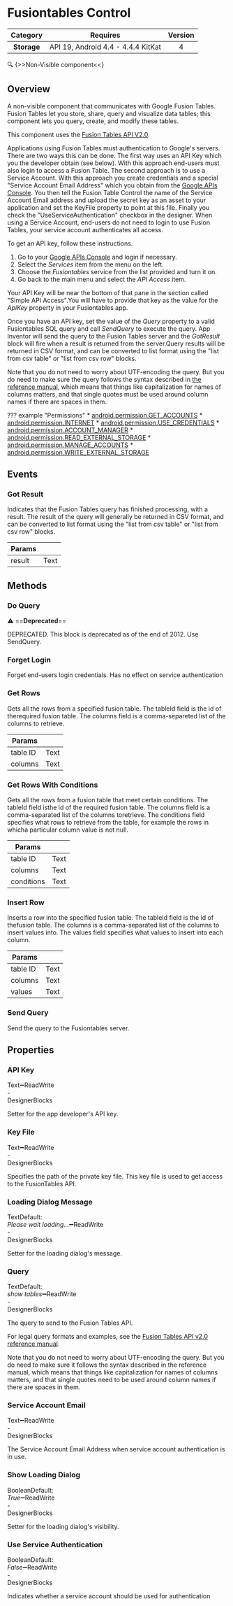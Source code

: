 # Fusiontables Control

| Category | Requires | Version |
|:--------:|:-------:|:--------:|
|**Storage**|<span class="chip chip-any">API 19, Android 4.4 - 4.4.4 KitKat</span>|<span class="chip chip-number">4</span>|

:mag: {>>Non-Visible component<<}

## Overview

A non-visible component that communicates with Google Fusion Tables. Fusion Tables let you store, share, query and visualize data tables; this component lets you query, create, and modify these tables.

 

This component uses the <a href="https://developers.google.com/fusiontables/docs/v2/getting_started" target="_blank">Fusion Tables API V2.0</a>. 

Applications using Fusion Tables must authentication to Google's servers. There are two ways this can be done. The first way uses an API Key which you the developer obtain (see below). With this approach end-users must also login to access a Fusion Table. The second approach is to use a Service Account. With this approach you create credentials and a special "Service Account Email Address" which you obtain from the <a href="https://code.google.com/apis/console/" target="_blank">Google APIs Console</a>. You then tell the Fusion Table Control the name of the Service Account Email address and upload the secret key as an asset to your application and set the KeyFile property to point at this file. Finally you check the "UseServiceAuthentication" checkbox in the designer. When using a Service Account, end-users do not need to login to use Fusion Tables, your service account authenticates all access.

 

To get an API key, follow these instructions.

 

1.   Go to your <a href="https://code.google.com/apis/console/" target="_blank">Google APIs Console</a> and login if necessary.
2.   Select the _Services_ item from the menu on the left.
3.   Choose the _Fusiontables_ service from the list provided and turn it on.
4.   Go back to the main menu and select the _API Access_ item. 

Your API Key will be near the bottom of that pane in the section called "Simple API Access".You will have to provide that key as the value for the _ApiKey_ property in your Fusiontables app.

Once you have an API key, set the value of the _Query_ property to a valid Fusiontables SQL query and call _SendQuery_ to execute the query. App Inventor will send the query to the Fusion Tables server and the _GotResult_ block will fire when a result is returned from the server.Query results will be returned in CSV format, and can be converted to list format using the "list from csv table" or "list from csv row" blocks.

Note that you do not need to worry about UTF-encoding the query. But you do need to make sure the query follows the syntax described in <a href="https://developers.google.com/fusiontables/docs/v2/getting_started" target="_blank">the reference manual</a>, which means that things like capitalization for names of columns matters, and that single quotes must be used around column names if there are spaces in them.

??? example "Permissions"
    * [android.permission.GET_ACCOUNTS](https://developer.android.com/reference/android/Manifest.permission.html#GET_ACCOUNTS)
    * [android.permission.INTERNET](https://developer.android.com/reference/android/Manifest.permission.html#INTERNET)
    * [android.permission.USE_CREDENTIALS](https://developer.android.com/reference/android/Manifest.permission.html#USE_CREDENTIALS)
    * [android.permission.ACCOUNT_MANAGER](https://developer.android.com/reference/android/Manifest.permission.html#ACCOUNT_MANAGER)
    * [android.permission.READ_EXTERNAL_STORAGE](https://developer.android.com/reference/android/Manifest.permission.html#READ_EXTERNAL_STORAGE)
    * [android.permission.MANAGE_ACCOUNTS](https://developer.android.com/reference/android/Manifest.permission.html#MANAGE_ACCOUNTS)
    * [android.permission.WRITE_EXTERNAL_STORAGE](https://developer.android.com/reference/android/Manifest.permission.html#WRITE_EXTERNAL_STORAGE)

## Events

### Got Result

Indicates that the Fusion Tables query has finished processing, with a result. The result of the query will generally be returned in CSV format, and can be converted to list format using the "list from csv table" or "list from csv row" blocks.

<div class="block" ai2-block="event" not-rendered="true" value="%7B%22componentName%22:%20%22Fusiontables%20Control%22,%20%22name%22:%20%22Got%20Result%22,%20%22param%22:%20%5B%22result%22%5D%7D"></div>

| Params | []() |
|--------|------|
|result|<span class="chip chip-text">Text</span>|

## Methods

### Do Query

:warning: ==**Deprecated**==

DEPRECATED. This block is deprecated as of the end of 2012. Use SendQuery.

<div class="block" ai2-block="method" not-rendered="true" value="%7B%22componentName%22:%20%22Fusiontables%20Control%22,%20%22name%22:%20%22Do%20Query%22,%20%22output%22:%20false,%20%22param%22:%20%5B%5D%7D"></div>

### Forget Login

Forget end-users login credentials. Has no effect on service authentication

<div class="block" ai2-block="method" not-rendered="true" value="%7B%22componentName%22:%20%22Fusiontables%20Control%22,%20%22name%22:%20%22Forget%20Login%22,%20%22output%22:%20false,%20%22param%22:%20%5B%5D%7D"></div>

### Get Rows

Gets all the rows from a specified fusion table. The tableId field is the id of therequired fusion table. The columns field is a comma-separeted list of the columns to retrieve.

<div class="block" ai2-block="method" not-rendered="true" value="%7B%22componentName%22:%20%22Fusiontables%20Control%22,%20%22name%22:%20%22Get%20Rows%22,%20%22output%22:%20false,%20%22param%22:%20%5B%22table%20ID%22,%20%22columns%22%5D%7D"></div>

| Params | []() |
|--------|------|
|table ID|<span class="chip chip-text">Text</span>|
|columns|<span class="chip chip-text">Text</span>|

### Get Rows With Conditions

Gets all the rows from a fusion table that meet certain conditions. The tableId field isthe id of the required fusion table. The columns field is a comma-separated list of the columns toretrieve. The conditions field specifies what rows to retrieve from the table, for example the rows in whicha particular column value is not null.

<div class="block" ai2-block="method" not-rendered="true" value="%7B%22componentName%22:%20%22Fusiontables%20Control%22,%20%22name%22:%20%22Get%20Rows%20With%20Conditions%22,%20%22output%22:%20false,%20%22param%22:%20%5B%22table%20ID%22,%20%22columns%22,%20%22conditions%22%5D%7D"></div>

| Params | []() |
|--------|------|
|table ID|<span class="chip chip-text">Text</span>|
|columns|<span class="chip chip-text">Text</span>|
|conditions|<span class="chip chip-text">Text</span>|

### Insert Row

Inserts a row into the specified fusion table. The tableId field is the id of thefusion table. The columns is a comma-separated list of the columns to insert values into. The values field specifies what values to insert into each column.

<div class="block" ai2-block="method" not-rendered="true" value="%7B%22componentName%22:%20%22Fusiontables%20Control%22,%20%22name%22:%20%22Insert%20Row%22,%20%22output%22:%20false,%20%22param%22:%20%5B%22table%20ID%22,%20%22columns%22,%20%22values%22%5D%7D"></div>

| Params | []() |
|--------|------|
|table ID|<span class="chip chip-text">Text</span>|
|columns|<span class="chip chip-text">Text</span>|
|values|<span class="chip chip-text">Text</span>|

### Send Query

Send the query to the Fusiontables server.

<div class="block" ai2-block="method" not-rendered="true" value="%7B%22componentName%22:%20%22Fusiontables%20Control%22,%20%22name%22:%20%22Send%20Query%22,%20%22output%22:%20false,%20%22param%22:%20%5B%5D%7D"></div>

## Properties

### API Key

<span style="user-select: none; white-space:pre-wrap;"><span class="chip chip-text">Text</span>:heavy_minus_sign:<span class="chip chip-rw">Read</span><span class="chip chip-rw">Write</span> - <span class="chip chip-bd">Designer</span><span class="chip chip-bd">Blocks</span></span>

Setter for the app developer's API key.

<div class="block" ai2-block="property" not-rendered="true" value="%7B%22componentName%22:%20%22Fusiontables%20Control%22,%20%22name%22:%20%22API%20Key%22,%20%22getter%22:%20true%7D"></div>
<div class="block" ai2-block="property" not-rendered="true" value="%7B%22componentName%22:%20%22Fusiontables%20Control%22,%20%22name%22:%20%22API%20Key%22,%20%22getter%22:%20false%7D"></div>

### Key File

<span style="user-select: none; white-space:pre-wrap;"><span class="chip chip-text">Text</span>:heavy_minus_sign:<span class="chip chip-rw">Read</span><span class="chip chip-rw">Write</span> - <span class="chip chip-bd">Designer</span><span class="chip chip-bd">Blocks</span></span>

Specifies the path of the private key file. This key file is used to get access to the FusionTables API.

<div class="block" ai2-block="property" not-rendered="true" value="%7B%22componentName%22:%20%22Fusiontables%20Control%22,%20%22name%22:%20%22Key%20File%22,%20%22getter%22:%20true%7D"></div>
<div class="block" ai2-block="property" not-rendered="true" value="%7B%22componentName%22:%20%22Fusiontables%20Control%22,%20%22name%22:%20%22Key%20File%22,%20%22getter%22:%20false%7D"></div>

### Loading Dialog Message

<span style="user-select: none; white-space:pre-wrap;"><span class="chip chip-text">Text</span><span class="chip chip-text">Default: <i>Please wait loading...</i></span>:heavy_minus_sign:<span class="chip chip-rw">Read</span><span class="chip chip-rw">Write</span> - <span class="chip chip-bd">Designer</span><span class="chip chip-bd">Blocks</span></span>

Setter for the loading dialog's message.

<div class="block" ai2-block="property" not-rendered="true" value="%7B%22componentName%22:%20%22Fusiontables%20Control%22,%20%22name%22:%20%22Loading%20Dialog%20Message%22,%20%22getter%22:%20true%7D"></div>
<div class="block" ai2-block="property" not-rendered="true" value="%7B%22componentName%22:%20%22Fusiontables%20Control%22,%20%22name%22:%20%22Loading%20Dialog%20Message%22,%20%22getter%22:%20false%7D"></div>

### Query

<span style="user-select: none; white-space:pre-wrap;"><span class="chip chip-text">Text</span><span class="chip chip-text">Default: <i>show tables</i></span>:heavy_minus_sign:<span class="chip chip-rw">Read</span><span class="chip chip-rw">Write</span> - <span class="chip chip-bd">Designer</span><span class="chip chip-bd">Blocks</span></span>

The query to send to the Fusion Tables API. 

For legal query formats and examples, see the <a href="https://developers.google.com/fusiontables/docs/v2/getting_started" target="_blank">Fusion Tables API v2.0 reference manual</a>.

 

Note that you do not need to worry about UTF-encoding the query. But you do need to make sure it follows the syntax described in the reference manual, which means that things like capitalization for names of columns matters, and that single quotes need to be used around column names if there are spaces in them.

<div class="block" ai2-block="property" not-rendered="true" value="%7B%22componentName%22:%20%22Fusiontables%20Control%22,%20%22name%22:%20%22Query%22,%20%22getter%22:%20true%7D"></div>
<div class="block" ai2-block="property" not-rendered="true" value="%7B%22componentName%22:%20%22Fusiontables%20Control%22,%20%22name%22:%20%22Query%22,%20%22getter%22:%20false%7D"></div>

### Service Account Email

<span style="user-select: none; white-space:pre-wrap;"><span class="chip chip-text">Text</span>:heavy_minus_sign:<span class="chip chip-rw">Read</span><span class="chip chip-rw">Write</span> - <span class="chip chip-bd">Designer</span><span class="chip chip-bd">Blocks</span></span>

The Service Account Email Address when service account authentication is in use.

<div class="block" ai2-block="property" not-rendered="true" value="%7B%22componentName%22:%20%22Fusiontables%20Control%22,%20%22name%22:%20%22Service%20Account%20Email%22,%20%22getter%22:%20true%7D"></div>
<div class="block" ai2-block="property" not-rendered="true" value="%7B%22componentName%22:%20%22Fusiontables%20Control%22,%20%22name%22:%20%22Service%20Account%20Email%22,%20%22getter%22:%20false%7D"></div>

### Show Loading Dialog

<span style="user-select: none; white-space:pre-wrap;"><span class="chip chip-boolean">Boolean</span><span class="chip chip-boolean">Default: <i>True</i></span>:heavy_minus_sign:<span class="chip chip-rw">Read</span><span class="chip chip-rw">Write</span> - <span class="chip chip-bd">Designer</span><span class="chip chip-bd">Blocks</span></span>

Setter for the loading dialog's visibility.

<div class="block" ai2-block="property" not-rendered="true" value="%7B%22componentName%22:%20%22Fusiontables%20Control%22,%20%22name%22:%20%22Show%20Loading%20Dialog%22,%20%22getter%22:%20true%7D"></div>
<div class="block" ai2-block="property" not-rendered="true" value="%7B%22componentName%22:%20%22Fusiontables%20Control%22,%20%22name%22:%20%22Show%20Loading%20Dialog%22,%20%22getter%22:%20false%7D"></div>

### Use Service Authentication

<span style="user-select: none; white-space:pre-wrap;"><span class="chip chip-boolean">Boolean</span><span class="chip chip-boolean">Default: <i>False</i></span>:heavy_minus_sign:<span class="chip chip-rw">Read</span><span class="chip chip-rw">Write</span> - <span class="chip chip-bd">Designer</span><span class="chip chip-bd">Blocks</span></span>

Indicates whether a service account should be used for authentication

<div class="block" ai2-block="property" not-rendered="true" value="%7B%22componentName%22:%20%22Fusiontables%20Control%22,%20%22name%22:%20%22Use%20Service%20Authentication%22,%20%22getter%22:%20true%7D"></div>
<div class="block" ai2-block="property" not-rendered="true" value="%7B%22componentName%22:%20%22Fusiontables%20Control%22,%20%22name%22:%20%22Use%20Service%20Authentication%22,%20%22getter%22:%20false%7D"></div>
